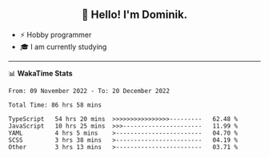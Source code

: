 <h2 align="center">👋 Hello! I'm Dominik.</h2>

- ⚡ Hobby programmer
- 🎓 I am currently studying

---
📊 **WakaTime Stats**
<!--START_SECTION:waka-->

```text
From: 09 November 2022 - To: 20 December 2022

Total Time: 86 hrs 58 mins

TypeScript   54 hrs 20 mins  >>>>>>>>>>>>>>>>---------   62.48 %
JavaScript   10 hrs 25 mins  >>>----------------------   11.99 %
YAML         4 hrs 5 mins    >------------------------   04.70 %
SCSS         3 hrs 38 mins   >------------------------   04.19 %
Other        3 hrs 13 mins   >------------------------   03.71 %
```

<!--END_SECTION:waka-->
